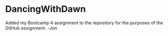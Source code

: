 # DancingWithDawn
Added my Bootcamp 4 assignment to the repository for the purposes of the GitHub assignment. -Jon
